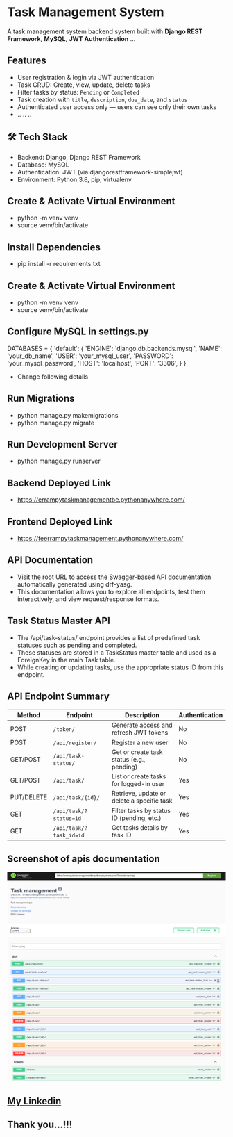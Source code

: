 # Task Management System
A task management system backend system built with **Django REST Framework**, **MySQL**, **JWT Authentication** ...

## Features

- User registration & login via JWT authentication
- Task CRUD: Create, view, update, delete tasks
- Filter tasks by status: `Pending` or `Completed`
- Task creation with `title`, `description`, `due_date`, and `status`
- Authenticated user access only — users can see only their own tasks
- .. .. ..

## 🛠️ Tech Stack

- Backend: Django, Django REST Framework
- Database: MySQL
- Authentication: JWT (via djangorestframework-simplejwt)
- Environment: Python 3.8, pip, virtualenv

## Create & Activate Virtual Environment

- python -m venv venv
- source venv/bin/activate

## Install Dependencies

- pip install -r requirements.txt

## Create & Activate Virtual Environment

- python -m venv venv
- source venv/bin/activate


## Configure MySQL in settings.py

DATABASES = {
    'default': {
        'ENGINE': 'django.db.backends.mysql',
        'NAME': 'your_db_name',
        'USER': 'your_mysql_user',
        'PASSWORD': 'your_mysql_password',
        'HOST': 'localhost',
        'PORT': '3306',
    }
}
- Change following details

## Run Migrations

- python manage.py makemigrations
- python manage.py migrate

## Run Development Server

- python manage.py runserver

## Backend Deployed Link

- https://errampytaskmanagementbe.pythonanywhere.com/

## Frontend Deployed Link

- https://feerrampytaskmanagement.pythonanywhere.com/

## API Documentation

- Visit the root URL to access the Swagger-based API documentation automatically generated using drf-yasg.
- This documentation allows you to explore all endpoints, test them interactively, and view request/response formats.


## Task Status Master API

- The /api/task-status/ endpoint provides a list of predefined task statuses such as pending and completed.
- These statuses are stored in a TaskStatus master table and used as a ForeignKey in the main Task table.
- While creating or updating tasks, use the appropriate status ID from this endpoint.

## API Endpoint Summary

| Method      | Endpoint               | Description                                | Authentication |
|-------------|------------------------|--------------------------------------------|----------------|
| POST        | `/token/`              | Generate access and refresh JWT tokens     | No             |
| POST        | `/api/register/`       | Register a new user                        | No             |
| GET/POST    | `/api/task-status/`    | Get or create task status (e.g., pending)  | No             |
| GET/POST    | `/api/task/`           | List or create tasks for logged-in user    | Yes            |
| PUT/DELETE  | `/api/task/{id}/`      | Retrieve, update or delete a specific task | Yes            |
| GET         | `/api/task/?status=id` | Filter tasks by status ID (pending, etc.)  | Yes            |
| GET         | `/api/task/?task_id=id`| Get tasks details by task ID               | Yes            |


## Screenshot of apis documentation

![img.png](img.png)
![img_1.png](img_1.png)

## [My Linkedin](https://www.linkedin.com/in/errampy/)


## Thank you...!!!